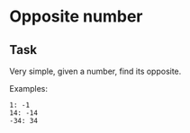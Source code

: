 # Opposite number

## Task
Very simple, given a number, find its opposite.

Examples:
```
1: -1
14: -14
-34: 34
```


